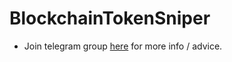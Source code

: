 <h1>BlockchainTokenSniper</h1>


* Join telegram group <a href="https://t.me/blockchaintokensniper">here</a> for more info / advice.



